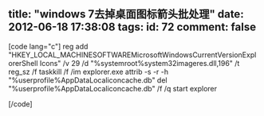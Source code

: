 title: "windows 7去掉桌面图标箭头批处理"
date: 2012-06-18 17:38:08
tags:
id: 72
comment: false
---

[code lang="c"]
reg add &quot;HKEY_LOCAL_MACHINESOFTWAREMicrosoftWindowsCurrentVersionExplorerShell Icons&quot; /v 29 /d &quot;%systemroot%system32imageres.dll,196&quot; /t reg_sz /f
taskkill /f /im explorer.exe
attrib -s -r -h &quot;%userprofile%AppDataLocaliconcache.db&quot;
del &quot;%userprofile%AppDataLocaliconcache.db&quot; /f /q
start explorer

[/code]